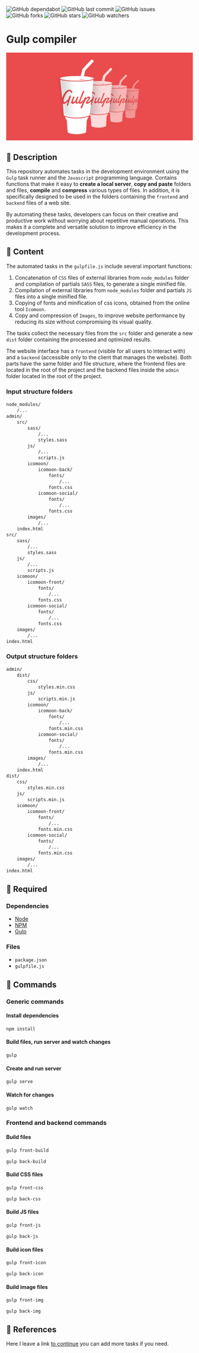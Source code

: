 ![GitHub dependabot](https://img.shields.io/badge/dependabot-enabled-025e8c?logo=Dependabot)
![GitHub last commit](https://img.shields.io/github/last-commit/beatrizsmerino/gulp-compiler)
![GitHub issues](https://img.shields.io/github/issues/beatrizsmerino/gulp-compiler)
![GitHub forks](https://img.shields.io/github/forks/beatrizsmerino/gulp-compiler)
![GitHub stars](https://img.shields.io/github/stars/beatrizsmerino/gulp-compiler)
![GitHub watchers](https://img.shields.io/github/watchers/beatrizsmerino/gulp-compiler)

# Gulp compiler

![Image of Gulp Compiler](README/images/gulp-logo.png)

## 🎯 Description

This repository automates tasks in the development environment using the `Gulp` task runner and the `Javascript` programming language. Contains functions that make it easy to **create a local server**, **copy and paste** folders and files, **compile** and **compress** various types of files. In addition, it is specifically designed to be used in the folders containing the `frontend` and `backend` files of a web site.

By automating these tasks, developers can focus on their creative and productive work without worrying about repetitive manual operations. This makes it a complete and versatile solution to improve efficiency in the development process.

## 🧩 Content

The automated tasks in the `gulpfile.js` include several important functions:

1. Concatenation of `CSS` files of external libraries from `node_modules` folder and compilation of partials `SASS` files, to generate a single minified file.
2. Compilation of external libraries from `node_modules` folder and partials `JS` files into a single minified file.
3. Copying of fonts and minification of css icons, obtained from the online tool `Icomoon`.
4. Copy and compression of `Images`, to improve website performance by reducing its size without compromising its visual quality.

The tasks collect the necessary files from the `src` folder and generate a new `dist` folder containing the processed and optimized results.

The website interface has a `frontend` (visible for all users to interact with) and a `backend` (accessible only to the client that manages the website). Both parts have the same folder and file structure, where the frontend files are located in the root of the project and the backend files inside the `admin` folder located in the root of the project.

### Input structure folders

```shell
node_modules/
    /...
admin/
    src/
        sass/
            /...
            styles.sass
        js/
            /...
            scripts.js
        icomoon/
            icomoon-back/
                fonts/
                    /...
                fonts.css
            icomoon-social/
                fonts/
                    /...
                fonts.css
        images/
            /...
    index.html
src/
    sass/
        /...
        styles.sass
    js/
        /...
        scripts.js
    icomoon/
        icomoon-front/
            fonts/
                /...
            fonts.css
        icomoon-social/
            fonts/
                /...
            fonts.css
    images/
        /...
index.html
```

### Output structure folders

```shell
admin/
    dist/
        css/
            styles.min.css
        js/
            scripts.min.js
        icomoon/
            icomoon-back/
                fonts/
                    /...
                fonts.min.css
            icomoon-social/
                fonts/
                    /...
                fonts.min.css
        images/
            /...
    index.html
dist/
    css/
        styles.min.css
    js/
        scripts.min.js
    icomoon/
        icomoon-front/
            fonts/
                /...
            fonts.min.css
        icomoon-social/
            fonts/
                /...
            fonts.min.css
    images/
        /...
index.html
```

## 🔑 Required

### Dependencies

- [Node](https://nodejs.org/es/)
- [NPM](https://docs.npmjs.com/)
- [Gulp](https://gulpjs.com/)

### Files

- `package.json`
- `gulpfile.js`

## 🚀 Commands

### Generic commands

#### Install dependencies

```shell
npm install
```

#### Build files, run server and watch changes

```shell
gulp
```

#### Create and run server

```shell
gulp serve
```

#### Watch for changes

```shell
gulp watch
```

### Frontend and backend commands

#### Build files

```shell
gulp front-build
```

```shell
gulp back-build
```

#### Build CSS files

```shell
gulp front-css
```

```shell
gulp back-css
```

#### Build JS files

```shell
gulp front-js
```

```shell
gulp back-js
```

#### Build icon files

```shell
gulp front-icon
```

```shell
gulp back-icon
```

#### Build image files

```shell
gulp front-img
```

```shell
gulp back-img
```

## 🔗 References

Here I leave a link [to continue](https://gulpjs.com/docs/en/getting-started/quick-start) you can add more tasks if you need.
